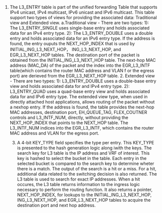 1. The L3_ENTRY table is part of the unified forwarding Table that supports IPv4 unicast, IPv4 multicast, IPv6 unicast and IPv6 multicast. This table support two types of views for providing the associated data: Traditional view and Extended view.
    a.Traditional view - There are two types:
        1): The L3_ENTRY_SINGLE uses single-base entry and holds associated data for an IPv4 entry type.
        2): The L3_ENTRY_DOUBLE uses a double entry and holds associated data for an IPv6 entry type.
        If the address is found, the entry ouputs the NEXT_HOP_INDEX that is used by INITIAL_ING_L3_NEXT_HOP， ING_L3_NEXT_HOP, and EGR_L3_NEXT_HOP tables.
        The destination port of the packet is obtained from the INITIAL_ING_L3_NEXT_HOP table. The next-hop MAC address (MAC_DA) of the packet and the index into the EGR_L3_INTF table(which contains the router MAC address and VLAN f or the egress port) are derieved from the EGR_L3_NEXT_HOP table.
    2. Extended view - There are two types:
        1): L3_ENTRY_DOUBLE uses a double-base entry view and holds associated data for and IPv4 entry type.
        2): L3_ENTRY_QUAD uses a quad-base entry view and holds associated data for and IPv6 entry type.
        The extended view type, when used in directly attached host applications, allows routing of the packet without a nexhop entry. If the address is found, the table provides the next-hop MAC addresses, destination port, EH_QUEUE_TAG, FLEX_COUTNER controls and L3_INTF_NUM, directly, without providing the NEXT_HOP_INDEX that points to the NEXT_HOP table. The L3_INTF_NUM indices into the EGR_L3_INTF, which contains the router MAC address and VLAN for the egress port.

    3. A 4-bit KEY_TYPE field specifies the type per entry. This KEY_TYPE is presented to the hash generation logic along iwith the keys. The search key for L3 table is the IP address and VRF of interest. This key is hashed to select the bucket in the table. Each entry in the selected bucket is compared to the search key to determine wheter there is a match. The output of the search is a hit or a miss. For a hit, additional data related to the switching decision is also returned. The L3 table is used to search for exact IP addresses. When a hit occures, the L3 table returns information to the ingress logic necessary to perform the routing function. It also returns a pointer, NEXT_HOP_INDEX, for lookups to the INITIAL_ING_L3_NEXT_HOP, ING_L3_NEXT_HOP, and EGR_L3_NEXT_HOP tables to acquire the destination port and next hop address.
